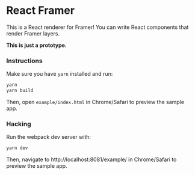 # React Framer

This is a React renderer for Framer! You can write React components that render Framer layers.

**This is just a prototype.**

### Instructions

Make sure you have `yarn` installed and run:

```bash
yarn
yarn build
```

Then, open `example/index.html` in Chrome/Safari to preview the sample app.

### Hacking

Run the webpack dev server with:

```bash
yarn dev
```

Then, navigate to http://localhost:8081/example/ in Chrome/Safari to preview the sample app.

